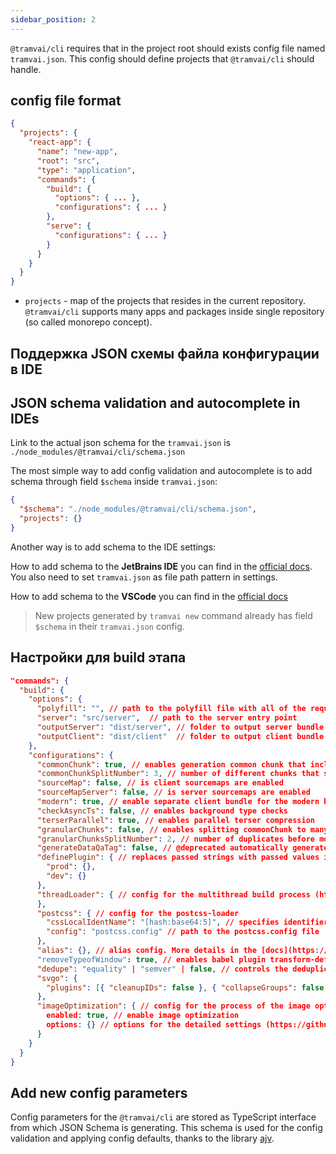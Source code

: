 ```yaml
---
sidebar_position: 2
---
```


`@tramvai/cli` requires that in the project root should exists config file named `tramvai.json`. This config should define projects that `@tramvai/cli` should handle.

## config file format

```json
{
  "projects": {
    "react-app": {
      "name": "new-app",
      "root": "src",
      "type": "application",
      "commands": {
        "build": {
          "options": { ... },
          "configurations": { ... }
        },
        "serve": {
          "configurations": { ... }
        }
      }
    }
  }
}
```

- `projects` - map of the projects that resides in the current repository. `@tramvai/cli` supports many apps and packages inside single repository (so called monorepo concept).

## Поддержка JSON схемы файла конфигурации в IDE

## JSON schema validation and autocomplete in IDEs

Link to the actual json schema for the `tramvai.json` is `./node_modules/@tramvai/cli/schema.json`

The most simple way to add config validation and autocomplete is to add schema through field `$schema` inside `tramvai.json`:

```json
{
  "$schema": "./node_modules/@tramvai/cli/schema.json",
  "projects": {}
}
```

Another way is to add schema to the IDE settings:

How to add schema to the **JetBrains IDE** you can find in the [official docs](https://www.jetbrains.com/help/idea/json.html#ws_json_schema_add_custom). You also need to set `tramvai.json` as file path pattern in settings.

How to add schema to the **VSCode** you can find in the [official docs](https://code.visualstudio.com/docs/languages/json#_json-schemas-and-settings)

> New projects generated by `tramvai new` command already has field `$schema` in their `tramvai.json` config.

## Настройки для build этапа

```json
"commands": {
  "build": {
    "options": {
      "polyfill": "", // path to the polyfill file with all of the required polyfills. If not provided polyfill bundle will not be generated
      "server": "src/server",  // path to the server entry point
      "outputServer": "dist/server", // folder to output server bundle
      "outputClient": "dist/client"  // folder to output client bundle
    },
    "configurations": {
      "commonChunk": true, // enables generation common chunk that includes shared code between chunks
      "commonChunkSplitNumber": 3, // number of different chunks that should link to code in order to put that code in commonChunk
      "sourceMap": false, // is client sourcemaps are enabled
      "sourceMapServer": false, // is server sourcemaps are enabled
      "modern": true, // enable separate client bundle for the modern browsers only
      "checkAsyncTs": false, // enables background type checks
      "terserParallel": true, // enables parallel terser compression
      "granularChunks": false, // enables splitting commonChunk to many independent pieces. It may significantly reduce js size on some pages
      "granularChunksSplitNumber": 2, // number of duplicates before move code to the granular chunk
      "generateDataQaTag": false, // @deprecated automatically generate unique id for react components
      "definePlugin": { // replaces passed strings with passed values in the build time
        "prod": {},
        "dev": {}
      },
      "threadLoader": { // config for the multithread build process (https://webpack.js.org/loaders/thread-loader/).
      },
      "postcss": { // config for the postcss-loader
        "cssLocalIdentName": "[hash:base64:5]", // specifies identifier for the css class names
        "config": "postcss.config" // path to the postcss.config file
      },
      "alias": {}, // alias config. More details in the [docs](https://www.npmjs.com/package/babel-plugin-module-resolver)
      "removeTypeofWindow": true, // enables babel plugin transform-define that will replace code `typeof window` to 'undefined' or 'object' depending on the environment
      "dedupe": "equality" | "semver" | false, // controls the deduplication plugin
      "svgo": {
        "plugins": [{ "cleanupIDs": false }, { "collapseGroups": false }], // svgo plugins (https://github.com/svg/svgo#what-it-can-do)
      },
      "imageOptimization": { // config for the process of the image optimizations
        enabled: true, // enable image optimization
        options: {} // options for the detailed settings (https://github.com/tcoopman/image-webpack-loader#options)
      }
    }
  }
}
```

## Add new config parameters

Config parameters for the `@tramvai/cli` are stored as TypeScript interface from which JSON Schema is generating. This schema is used for the config validation and applying config defaults, thanks to the library [ajv](https://github.com/ajv-validator/ajv).
